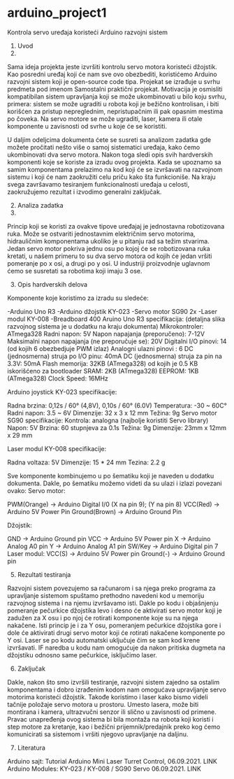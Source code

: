 # arduino_project1
Kontrola servo uređaja koristeći Arduino razvojni sistem

1. Uvod
2. 
Sama ideja projekta jeste izvršiti kontrolu servo motora koristeći džojstik. Kao posredni uređaj koji će nam sve ovo obezbediti, koristićemo Arduino razvojni sistem koji je open-source code tipa. Projekat se izrađuje u svrhu predmeta pod imenom Samostalni praktični projekat.
Motivacija je osmisliti kompatibilan sistem upravljanja koji se može ukombinovati u bilo koju svrhu, primera: sistem se može ugraditi u robota koji je bežično kontrolisan, i biti korišćen za pristup nepreglednim, nepristupačnim ili pak opasnim mestima po čoveka. Na servo motore se može ugraditi, laser, kamera ili otale komponente u zavisnosti od svrhe u koje će se koristiti.

U daljim odeljcima dokumenta ćete se susreti sa analizom zadatka gde možete pročitati nešto više o samoj sistematici uređaja, kako ćemo ukombinovati dva servo motora.
Nakon toga sledi opis svih hardverskih komponenti koje se koriste za izradu ovog projekta.
Kada se upoznamo sa samim komponentama prelazimo na kod koji će se izvršavati na razvojnom sistemu i koji će nam zaokružiti celu priču kako šta funkcioniše.
Na kraju svega završavamo tesiranjem funkcionalnosti uređaja u celosti, zaokružujemo rezultat i izvodimo generalni zaključak.

2. Analiza zadatka
3. 
Princip koji se koristi za ovakve tipove uređajaj je jednostavna robotizovana ruka. Može se ostvariti jednostavnim električnim servo motorima, hidrauličnim komponentama ukoliko je u pitanju rad sa težim stvarima. Jedan servo motor pokriva jednu osu po kojoj će se robotizovana ruka kretati, u našem primeru to su dva servo motora od kojih će jedan vršiti pomeranje po x osi, a drugi po y osi. U industriji proizvodnje uglavnom ćemo se susretati sa robotima koji imaju 3 ose.

3. Opis hardverskih delova


Komponente koje koristimo za izradu su sledeće:

-Arduino Uno R3
-Arduino džojstik KY-023
-Servo motor SG90 2x
-Laser modul KY-008
-Breadboard 400
Aruino Uno R3 specifikacija: (detaljna slika razvojnog sistema je u dodatku na kraju dokumenta)
Mikrokontroler:	ATmega328
Radni napon:	5V
Napon napajanja (preporučeno):	7-12V
Maksimalni napon napajanja (ne preporučuje se):	20V
Digitalni I/O pinovi:	14 (od kojih 6 obezbedjuje PWM izlaz)
Analogni ulazni pinovi	: 6
DC (jednosmerna) struja po I/O pinu:	40mA
DC (jednosmerna) struja za pin na 3.3V:	50mA
Flash memorija:	32KB (ATmega328) od kojih je 0.5 KB iskorišćeno za bootloader
SRAM:	2KB (ATmega328)
EEPROM:	1KB (ATmega328)
Clock Speed:	16MHz

Arduino joystick KY-023 specifikacije:

Radna brzina: 0,12s / 60° (4,8V), 0,10s / 60° (6.0V)
Temperatura: -30 ~ 60C°
Radni napon: 3.5 ~ 6V
Dimenzije: 32 x 3 x 12 mm
Težina: 9g
Servo motor SG90 specifikacije:
Kontrola: analogna (najbolje koristiti Servo library)
Napon: 5V
Brzina: 60 stupnjeva za 0.1s
Težina: 9g
Dimenzije: 23mm x 12mm x 29 mm

Laser modul KY-008 specifikacije:

Radna voltaza: 5V
Dimenzije: 15 * 24 mm
Tezina: 2.2 g

Sve komponente kombinujemo u po šematiku koji je naveden u dodatku dokumenta.
Dakle, po šematiku možemo videti da su ulazi i izlazi povezani ovako:
Servo motor: 

PWM(Orange) -> Arduino Digital I/0   (X na pin 9); (Y na pin 8)
VCC(Red) -> Arduino 5V Power Pin
Ground(Brown) -> Arduino Ground Pin

Džojstik: 

GND -> Arduino Ground pin
VCC -> Arduino 5V Power pin
X -> Arduino Analog A0 pin
Y -> Arduino Analog A1 pin
SW/Key -> Arduino Digital pin 7
Laser modul:
VCC(S) -> Arduino 5V Power pin
Ground(-) -> Arduino Ground pin

5. Rezultati testiranja


Razvojni sistem povezujemo sa računarom i sa njega preko programa za upravljanje sistemom spuštamo prethodno navedeni kod u memoriju razvojnog sistema i na njemu izvršavamo isti.
Dakle po kodu i objašnjenju pomeranje pečurkice džojstika levo i desno će aktivirati servo motor koji je zadužen za X osu i po njoj će rotirati komponente koje su na njega nakačene.
Isti princip je i za Y osu, pomeranjem pečurkice džojstika gore i dole će aktivirati drugi servo motor koji će rotirati nakačene komponente po Y osi.
Laser se po kodu automatski uključuje čim se sam kod krene izvršavati. IF naredba u kodu nam omogućuje da nakon pritiska dugmeta na džojstiku odnosno same pečurkice, isključimo laser.

6. Zaključak


Dakle, nakon što smo izvršili testiranje, razvojni sistem zajedno sa ostalim komponentama i dobro izrađenim kodom nam omogućava upravljanje servo motorima koristeći džojstik. Takođe koristimo i laser kako bismo videli tačnije položaje servo motora u prostoru. Umesto lasera, može biti montirana i kamera, ultrazvučni senzor ili slično u zavisnosti od primene.
Pravac unapređenja ovog sistema bi bila montaža na robota koji koristi i step motore za kretanje, kao i bežični prijemnik/predajnik preko kog ćemo komunicirati sa sistemom i vršiti njegovo upravljanje na daljinu.

7. Literatura


Arduino sajt: Tutorial Arduino Mini Laser Turret Control, 06.09.2021. LINK
Arduino Modules: KY-023 / KY-008 / SG90 Servo 06.09.2021. LINK
